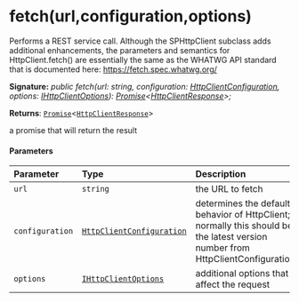 # fetch(url,configuration,options)



Performs a REST service call. Although the SPHttpClient subclass adds additional enhancements, the parameters and semantics for HttpClient.fetch() are essentially the same as the WHATWG API standard that is documented here: https://fetch.spec.whatwg.org/

**Signature:** _public fetch(url: string, configuration: [HttpClientConfiguration](../../sp-http.api/class/httpclientconfiguration.md),
    options: [IHttpClientOptions](../../sp-http.api/interface/ihttpclientoptions.md)): [Promise](../../web-apis.api/class/promise.md)<[HttpClientResponse](../../sp-http.api/class/httpclientresponse.md)>;_

**Returns**: [`Promise`](../../web-apis.api/class/promise.md)<[`HttpClientResponse`](../../sp-http.api/class/httpclientresponse.md)>



a promise that will return the result

#### Parameters


| Parameter	   | Type    | Description |
|:-------------|:---------------|:------------|
| `url`    | `string` | the URL to fetch |
| `configuration`    | [`HttpClientConfiguration`](../../sp-http.api/class/httpclientconfiguration.md) | determines the default behavior of HttpClient; normally this should be the latest version number from HttpClientConfigurations |
| `options`    | [`IHttpClientOptions`](../../sp-http.api/interface/ihttpclientoptions.md) | additional options that affect the request |


